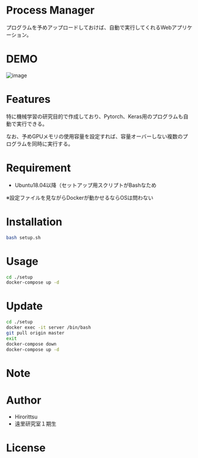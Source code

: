 # Process Manager

プログラムを予めアップロードしておけば、自動で実行してくれるWebアプリケーション。  

# DEMO

![image](https://user-images.githubusercontent.com/33301907/88943540-926a0280-d2c6-11ea-8418-4411e00177bc.png)

# Features

特に機械学習の研究目的で作成しており、Pytorch、Keras用のプログラムも自動で実行できる。

なお、予めGPUメモリの使用容量を設定すれば、容量オーバーしない複数のプログラムを同時に実行する。

# Requirement

* Ubuntu18.04以降（セットアップ用スクリプトがBashなため

※設定ファイルを見ながらDockerが動かせるならOSは問わない

# Installation

```bash
bash setup.sh
```

# Usage

```bash
cd ./setup
docker-compose up -d
```
# Update
```bash
cd ./setup
docker exec -it server /bin/bash
git pull origin master
exit
docker-compose down
docker-compose up -d
```

# Note

# Author

* Hirorittsu
* 遠里研究室１期生

# License


